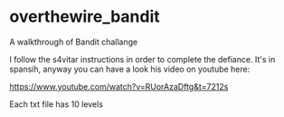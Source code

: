 # overthewire_bandit
A walkthrough of Bandit challange 

I follow the s4vitar instructions in order to complete the defiance. It's in spansih, anyway you can have a look his video on youtube here:

https://www.youtube.com/watch?v=RUorAzaDftg&t=7212s

Each txt file has 10 levels
